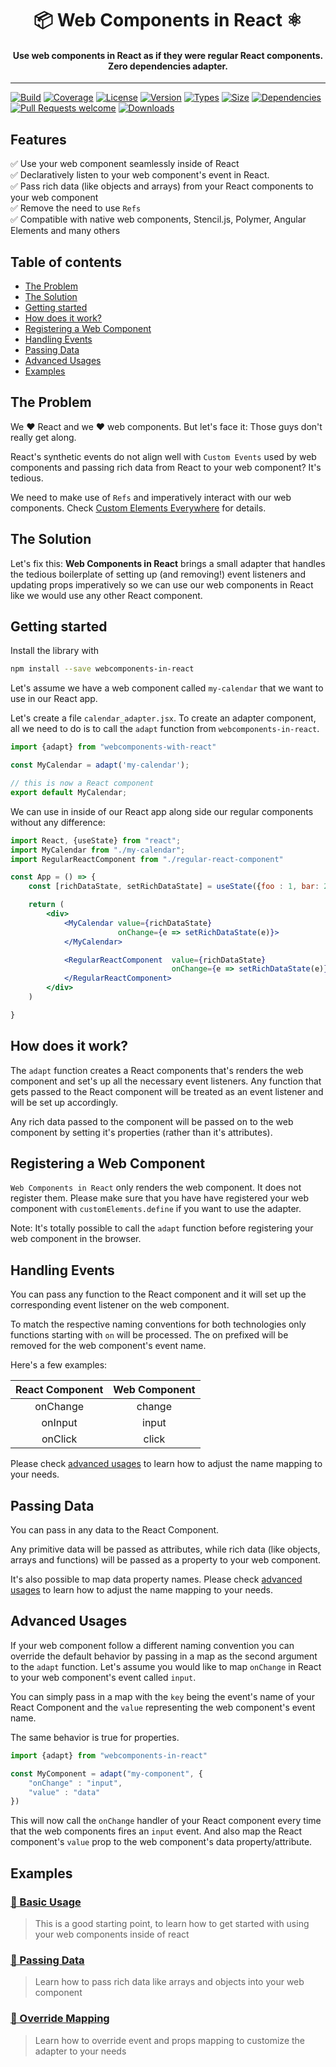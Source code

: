 <h1 align="center">
📦 Web Components in React ⚛️
</h1>

<h4 align="center">
Use web components in React as if they were regular React components. Zero dependencies adapter.
</h4>

<hr>

[![Build](https://img.shields.io/travis/Jibbedi/webcomponents-in-react.svg?style=flat)](https://travis-ci.org/Jibbedi/webcomponents-in-react)
[![Coverage](https://img.shields.io/codecov/c/gh/Jibbedi/webcomponents-in-react.svg?style=flat)](https://codecov.io/gh/Jibbedi/webcomponents-in-react)
[![License](https://img.shields.io/npm/l/webcomponents-in-react.svg?style=flat)](https://github.com/Jibbedi/webcomponents-in-react/blob/master/LICENSE)
[![Version](https://img.shields.io/npm/v/webcomponents-in-react.svg?style=flat)](https://www.npmjs.com/package/webcomponents-in-react)
[![Types](https://img.shields.io/npm/types/webcomponents-in-react.svg?style=flat)](https://www.npmjs.com/package/webcomponents-in-react)
[![Size](https://img.shields.io/bundlephobia/min/webcomponents-in-react.svg?style=flat)](https://bundlephobia.com/result?p=webcomponents-in-react)
[![Dependencies](https://img.shields.io/badge/Dependencies-None-brightgreen.svg?style=flat)](https://www.npmjs.com/package/webcomponents-in-react)
[![Pull Requests welcome](https://img.shields.io/badge/PRs-welcome-brightgreen.svg?style=flat)](http://makeapullrequest.com/)
[![Downloads](https://img.shields.io/npm/dm/webcomponents-in-react.svg?style=flat)](https://www.npmjs.com/package/webcomponents-in-react)


## Features <!-- omit in toc -->

✅ Use your web component seamlessly inside of React <br>
✅ Declaratively listen to your web component's event in React. <br>
✅ Pass rich data (like objects and arrays) from your React components to your web component<br>
✅ Remove the need to use `Refs`<br>
✅ Compatible with native web components, Stencil.js, Polymer, Angular Elements and many others<br>


## Table of contents <!-- omit in toc -->
- [The Problem](#the-problem)
- [The Solution](#the-solution)
- [Getting started](#getting-started)
- [How does it work?](#how-does-it-work)
- [Registering a Web Component](#registering-a-web-component)
- [Handling Events](#handling-events)
- [Passing Data](#passing-data)
- [Advanced Usages](#advanced-usages)
- [Examples](#examples)


## The Problem

We ❤️ React and we ❤️ web components.
But let's face it: Those guys don't really get along. 

React's synthetic events do not align well with `Custom Events` used by web components and passing rich data from React to your web component? It's tedious.

We need to make use of `Refs` and imperatively interact with our web components.
Check [Custom Elements Everywhere](https://custom-elements-everywhere.com/libraries/react/results/results.html) for details.

## The Solution
Let's fix this:
**Web Components in React** brings a small adapter that handles the 
tedious boilerplate of setting up (and removing!) event listeners and updating props imperatively so we can use our web components in React like we would use any other React component.

## Getting started

Install the library with

```bash
npm install --save webcomponents-in-react
```


Let's assume we have a web component called `my-calendar` that we want to use in our React app. 

Let's create a file `calendar_adapter.jsx`.
To create an adapter component, all we need to do is to call the `adapt` function from `webcomponents-in-react`.

```jsx
import {adapt} from "webcomponents-with-react"

const MyCalendar = adapt('my-calendar');

// this is now a React component
export default MyCalendar;
```

We can use in inside of our React app along side our regular components without any difference:

```jsx
import React, {useState} from "react";
import MyCalendar from "./my-calendar";
import RegularReactComponent from "./regular-react-component"

const App = () => {
    const [richDataState, setRichDataState] = useState({foo : 1, bar: 2});

    return (
        <div>
            <MyCalendar value={richDataState} 
                        onChange={e => setRichDataState(e)}>
            </MyCalendar>

            <RegularReactComponent  value={richDataState} 
                                    onChange={e => setRichDataState(e)}>
            </RegularReactComponent>
        </div>
    )

}

```

## How does it work?

The `adapt` function creates a React components that's renders the web component and set's up all the necessary event listeners. Any function that gets passed to the React component will be treated as an event listener and will be set up accordingly.

Any rich data passed to the component will be passed on to the web component by setting it's properties (rather than it's attributes).

## Registering a Web Component

`Web Components in React` only renders the web component. It does not register them. Please make sure that you have have registered your web component with `customElements.define` if you want to use the adapter.

Note: It's totally possible to call the `adapt` function before registering your web component in the browser.

## Handling Events

You can pass any function to the React component and it will set up the corresponding event listener on the web component.

To match the respective naming conventions for both technologies only functions starting with `on` will be processed. The on prefixed will be removed for the web component's event name.

Here's a few examples:

| React Component | Web Component |
| :-------------: | :-----------: |
|    onChange     |    change     |
|     onInput     |     input     |
|     onClick     |     click     |

Please check [advanced usages](#advanced-usages) to learn how to adjust the name mapping to your needs.


## Passing Data

You can pass in any data to the React Component. 

Any primitive data will be passed as attributes, while rich data (like objects, arrays and functions) will be passed as a property 
to your web component.

It's also possible to map data property names.
Please check [advanced usages](#advanced-usages) to learn how to adjust the name mapping to your needs.


## Advanced Usages

If your web component follow a different naming convention you can override the default behavior by passing in a map as the second argument to the `adapt` function. Let's assume you would like to map `onChange` in React to your web component's event called `input`.

You can simply pass in a map with the `key` being the event's name of your React Component and the `value` representing the web component's event name.

The same behavior is true for properties.

```jsx
import {adapt} from "webcomponents-in-react"

const MyComponent = adapt("my-component", {
    "onChange" : "input",
    "value" : "data"
})
```

This will now call the `onChange` handler of your React component every time that the web components fires an `input` event.
And also map the React component's `value` prop to the web component's data property/attribute.


## Examples

### [🔗 Basic Usage](https://codesandbox.io/s/throbbing-breeze-isr7w)  <!-- omit in toc -->
> This is a good starting point, to learn how to get started with using your web components inside of react

### [🔗 Passing Data](https://codesandbox.io/s/priceless-rosalind-sykw6)  <!-- omit in toc -->
> Learn how to pass rich data like arrays and objects into your web component

### [🔗 Override Mapping](https://codesandbox.io/s/flamboyant-snowflake-047d5)  <!-- omit in toc -->
> Learn how to override event and props mapping to customize the adapter to your needs









